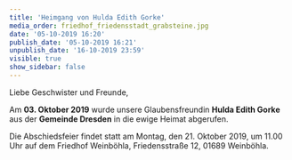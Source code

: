```yaml
---
title: 'Heimgang von Hulda Edith Gorke'
media_order: friedhof_friedensstadt_grabsteine.jpg
date: '05-10-2019 16:20'
publish_date: '05-10-2019 16:21'
unpublish_date: '16-10-2019 23:59'
visible: true
show_sidebar: false
---
```


Liebe Geschwister und Freunde,

Am **03. Oktober 2019** wurde unsere Glaubensfreundin **Hulda Edith Gorke** aus der **Gemeinde Dresden** in die ewige Heimat abgerufen.

Die Abschiedsfeier findet statt am Montag, den 21. Oktober 2019, um 11.00 Uhr auf dem Friedhof Weinböhla, Friedensstraße 12, 01689 Weinböhla.